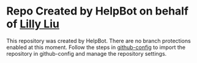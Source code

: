 # Repo Created by HelpBot on behalf of [Lilly Liu](https://github.com/lillycmt)

This repository was created by HelpBot.
There are no branch protections enabled at this moment.
Follow the steps in [github-config](https://cmtelematics.atlassian.net/wiki/spaces/AUTO/pages/372998163/GitHub-Config+Documentation#makingimporting-a-repo-to-a-pre-existing-team-file) to import the repository in github-config and manage the repository settings.